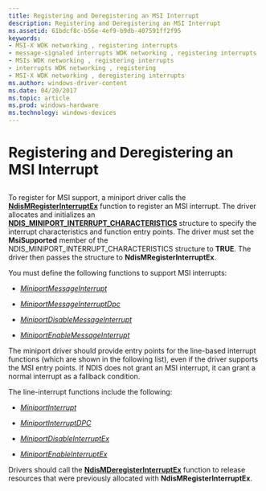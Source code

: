 ```yaml
---
title: Registering and Deregistering an MSI Interrupt
description: Registering and Deregistering an MSI Interrupt
ms.assetid: 61bdcf8c-b56e-4ef9-b9db-407591ff2f95
keywords:
- MSI-X WDK networking , registering interrupts
- message-signaled interrupts WDK networking , registering interrupts
- MSIs WDK networking , registering interrupts
- interrupts WDK networking , registering
- MSI-X WDK networking , deregistering interrupts
ms.author: windows-driver-content
ms.date: 04/20/2017
ms.topic: article
ms.prod: windows-hardware
ms.technology: windows-devices
---
```


# Registering and Deregistering an MSI Interrupt


## <a href="" id="ddk-registering-and-deregistering-msi-interrupts-ng"></a>


To register for MSI support, a miniport driver calls the [**NdisMRegisterInterruptEx**](https://msdn.microsoft.com/library/windows/hardware/ff563649) function to register an MSI interrupt. The driver allocates and initializes an [**NDIS\_MINIPORT\_INTERRUPT\_CHARACTERISTICS**](https://msdn.microsoft.com/library/windows/hardware/ff566465) structure to specify the interrupt characteristics and function entry points. The driver must set the **MsiSupported** member of the NDIS\_MINIPORT\_INTERRUPT\_CHARACTERISTICS structure to **TRUE**. The driver then passes the structure to **NdisMRegisterInterruptEx**.

You must define the following functions to support MSI interrupts:

-   [*MiniportMessageInterrupt*](https://msdn.microsoft.com/library/windows/hardware/ff559407)

-   [*MiniportMessageInterruptDpc*](https://msdn.microsoft.com/library/windows/hardware/ff559411)

-   [*MiniportDisableMessageInterrupt*](https://msdn.microsoft.com/library/windows/hardware/ff559376)

-   [*MiniportEnableMessageInterrupt*](https://msdn.microsoft.com/library/windows/hardware/ff559383)

The miniport driver should provide entry points for the line-based interrupt functions (which are shown in the following list), even if the driver supports the MSI entry points. If NDIS does not grant an MSI interrupt, it can grant a normal interrupt as a fallback condition.

The line-interrupt functions include the following:

-   [*MiniportInterrupt*](https://msdn.microsoft.com/library/windows/hardware/ff559395)

-   [*MiniportInterruptDPC*](https://msdn.microsoft.com/library/windows/hardware/ff559398)

-   [*MiniportDisableInterruptEx*](https://msdn.microsoft.com/library/windows/hardware/ff559375)

-   [*MiniportEnableInterruptEx*](https://msdn.microsoft.com/library/windows/hardware/ff559380)

Drivers should call the [**NdisMDeregisterInterruptEx**](https://msdn.microsoft.com/library/windows/hardware/ff563575) function to release resources that were previously allocated with **NdisMRegisterInterruptEx**.

 

 





